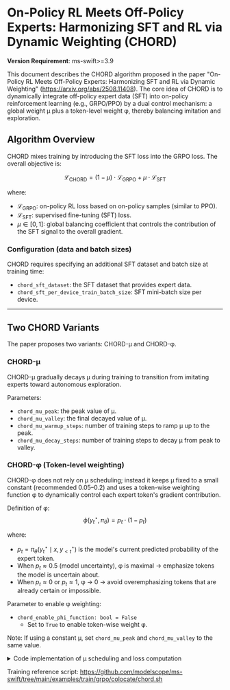 # On-Policy RL Meets Off-Policy Experts: Harmonizing SFT and RL via Dynamic Weighting (CHORD)

**Version Requirement**: ms-swift>=3.9

This document describes the CHORD algorithm proposed in the paper "On-Policy RL Meets Off-Policy Experts: Harmonizing SFT and RL via Dynamic Weighting" (https://arxiv.org/abs/2508.11408). The core idea of CHORD is to dynamically integrate off-policy expert data (SFT) into on-policy reinforcement learning (e.g., GRPO/PPO) by a dual control mechanism: a global weight μ plus a token-level weight φ, thereby balancing imitation and exploration.

## Algorithm Overview
CHORD mixes training by introducing the SFT loss into the GRPO loss. The overall objective is:

$$
    \mathcal{L}_{\text{CHORD}} = (1 - \mu) \cdot \mathcal{L}_{\text{GRPO}} + \mu \cdot \mathcal{L}_{\text{SFT}}
$$

where:
- $\mathcal{L}_{\text{GRPO}}$: on-policy RL loss based on on-policy samples (similar to PPO).
- $\mathcal{L}_{\text{SFT}}$: supervised fine-tuning (SFT) loss.
- $\mu \in [0, 1]$: global balancing coefficient that controls the contribution of the SFT signal to the overall gradient.

### Configuration (data and batch sizes)
CHORD requires specifying an additional SFT dataset and batch size at training time:
- `chord_sft_dataset`: the SFT dataset that provides expert data.
- `chord_sft_per_device_train_batch_size`: SFT mini-batch size per device.

---

## Two CHORD Variants

The paper proposes two variants: CHORD-μ and CHORD-φ.

### CHORD-μ
CHORD-μ gradually decays μ during training to transition from imitating experts toward autonomous exploration.

Parameters:
- `chord_mu_peak`: the peak value of μ.
- `chord_mu_valley`: the final decayed value of μ.
- `chord_mu_warmup_steps`: number of training steps to ramp μ up to the peak.
- `chord_mu_decay_steps`: number of training steps to decay μ from peak to valley.

### CHORD-φ (Token-level weighting)
CHORD-φ does not rely on μ scheduling; instead it keeps μ fixed to a small constant (recommended 0.05–0.2) and uses a token-wise weighting function φ to dynamically control each expert token's gradient contribution.

Definition of φ:
$$
    \phi(y_t^\star, \pi_\theta) = p_t \cdot (1 - p_t)
$$

where:
- $p_t = \pi_\theta(y_t^\star \mid x, y_{<t}^\star)$ is the model's current predicted probability of the expert token.
- When $p_t \approx 0.5$ (model uncertainty), φ is maximal → emphasize tokens the model is uncertain about.
- When $p_t \approx 0$ or $p_t \approx 1$, φ → 0 → avoid overemphasizing tokens that are already certain or impossible.

Parameter to enable φ weighting:
- `chord_enable_phi_function: bool = False`
  - Set to `True` to enable token-wise weight φ.

Note: If using a constant μ, set `chord_mu_peak` and `chord_mu_valley` to the same value.

<details>
<summary>Code implementation of μ scheduling and loss computation</summary>
See the `GRPOTrainer` method `_compute_chord_loss`.
</details>

Training reference script: https://github.com/modelscope/ms-swift/tree/main/examples/train/grpo/colocate/chord.sh
